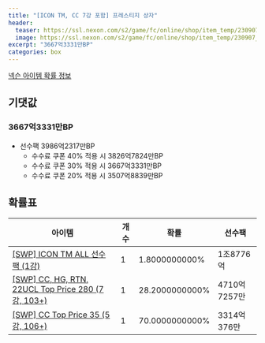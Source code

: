 ```yaml
---
title: "[ICON TM, CC 7강 포함] 프레스티지 상자"
header:
  teaser: https://ssl.nexon.com/s2/game/fc/online/shop/item_temp/230907_special_b9244v59dhjj15/201704218_s.png
  image: https://ssl.nexon.com/s2/game/fc/online/shop/item_temp/230907_special_b9244v59dhjj15/201704218_s.png
excerpt: "3667억3331만BP"
categories: box
---
```

[넥슨 아이템 확률 정보](http://iteminfo.nexon.com/probability/fco?sn=7464)

## 기댓값
### 3667억3331만BP
- 선수팩 3986억2317만BP
  - 수수료 쿠폰 40% 적용 시 3826억7824만BP
  - 수수료 쿠폰 30% 적용 시 3667억3331만BP
  - 수수료 쿠폰 20% 적용 시 3507억8839만BP


## 확률표

|아이템|개수|확률|선수팩|
|---|---|---|---|
|[[SWP] ICON TM ALL 선수팩 (1강)](/player/7438)|1|1.8000000000%|1조8776억|
|[[SWP] CC, HG, RTN, 22UCL Top Price 280 (7강, 103+)](/player/7441)|1|28.2000000000%|4710억7257만|
|[[SWP] CC Top Price 35 (5강, 106+)](/player/7442)|1|70.0000000000%|3314억376만|
